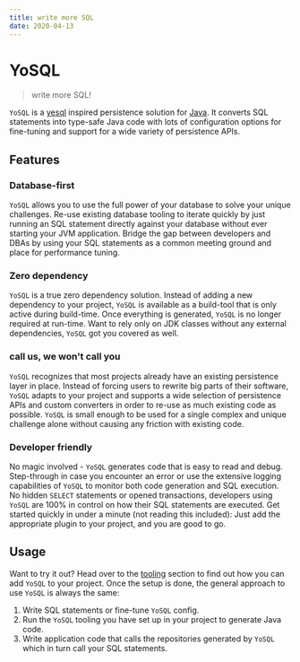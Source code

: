 ```yaml
---
title: write more SQL
date: 2020-04-13
---
```


# YoSQL

> write more SQL!

`YoSQL` is a [yesql](https://github.com/krisajenkins/yesql) inspired persistence solution for [Java](https://www.java.com/). It converts SQL statements into type-safe Java code with lots of configuration options for fine-tuning and support for a wide variety of persistence APIs.

## Features

### Database-first

`YoSQL` allows you to use the full power of your database to solve your unique challenges. Re-use existing database tooling to iterate quickly by just running an SQL statement directly against your database without ever starting your JVM application. Bridge the gap between developers and DBAs by using your SQL statements as a common meeting ground and place for performance tuning.

### Zero dependency

`YoSQL` is a true zero dependency solution. Instead of adding a new dependency to your project, `YoSQL` is available as a build-tool that is only active during build-time. Once everything is generated, `YoSQL` is no longer required at run-time. Want to rely only on JDK classes without any external dependencies, `YoSQL` got you covered as well.

### call us, we won't call you

`YoSQL` recognizes that most projects already have an existing persistence layer in place. Instead of forcing users to rewrite big parts of their software, `YoSQL` adapts to your project and supports a wide selection of persistence APIs and custom converters in order to re-use as much existing code as possible. `YoSQL` is small enough to be used for a single complex and unique challenge alone without causing any friction with existing code.

### Developer friendly

No magic involved - `YoSQL` generates code that is easy to read and debug. Step-through in case you encounter an error or use the extensive logging capabilities of `YoSQL` to monitor both code generation and SQL execution. No hidden `SELECT` statements or opened transactions, developers using `YoSQL` are 100% in control on how their SQL statements are executed. Get started quickly in under a minute (not reading this included): Just add the appropriate plugin to your project, and you are good to go.

## Usage

Want to try it out? Head over to the [tooling](./tooling) section to find out how you can add `YoSQL` to your project. Once the setup is done, the general approach to use `YoSQL` is always the same: 

1. Write SQL statements or fine-tune `YoSQL` config.
2. Run the `YoSQL` tooling you have set up in your project to generate Java code.
3. Write application code that calls the repositories generated by `YoSQL` which in turn call your SQL statements.
